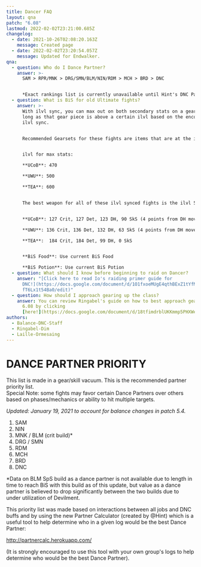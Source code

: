 ```yaml
---
title: Dancer FAQ
layout: qna
patch: "6.08"
lastmod: 2022-02-02T23:21:00.685Z
changelog:
  - date: 2021-10-26T02:08:20.163Z
    message: Created page
  - date: 2022-02-02T23:20:54.057Z
    message: Updated for Endwalker.
qna:
  - question: Who do I Dance Partner?
    answer: >-
      SAM > RPR/MNK > DRG/SMN/BLM/NIN/RDM > MCH > BRD > DNC


      *Exact rankings list is currently unavailable until Hint's DNC Partner Calculator comes online for further analysis.
  - question: What is BiS for old Ultimate fights?
    answer: >-
      With ilvl sync, you can max out on both secondary stats on a gear piece as
      long as that gear piece is above a certain ilvl based on the encounter's
      ilvl sync.


      Recommended Gearsets for these fights are items that are at the ilvl needed to max both secondaries and have Crit and either Det or DH.


      ilvl for max stats:

      **UCoB**: 470

      **UWU**: 500

      **TEA**: 600


      The best weapon for all of these ilvl synced fights is the ilvl 535 Save the Queen relic weapon "Blade's Euphoria" with specific stat allocation that maximizes how many secondary stats you can get for the fight:


      **UCoB**: 127 Crit, 127 Det, 123 DH, 90 SkS (4 points from DH moved to SkS to match with a 2.46 GCD tier)

      **UWU**: 136 Crit, 136 Det, 132 DH, 63 SkS (4 points from DH moved to SkS to match with a 2.47 GCD tier)

      **TEA**:  184 Crit, 184 Det, 99 DH, 0 SkS


      **BiS Food**: Use current BiS Food

      **BiS Potion**: Use current BiS Potion
  - question: What should I know before beginning to raid on Dancer?
    answer: "[Click here to read Io's raiding primer guide for
      DNC!](https://docs.google.com/document/d/1O1fxoeMUgE4qthBExZ1tYfMQCxMxOY_\
      fT6Lx1t54Ba0/edit)"
  - question: How should I approach gearing up the class?
    answer: You can review Ringabel's guide on how to best approach gearing DNC in
      6.08 by clicking
      [here!](https://docs.google.com/document/d/18tfimdrblUKKmmp5PHXWextlIRupyRprshc7yWAViDY/edit)
authors:
  - Balance-DNC-Staff
  - Ringabel-Dim
  - Laille-Ormesaing
---
```

# DANCE PARTNER PRIORITY

This list is made in a gear/skill vacuum. This is the recommended partner priority list.\
Special Note: some fights may favor certain Dance Partners over others based on phases/mechanics or ability to hit multiple targets.

*Updated: January 19, 2021 to account for balance changes in patch 5.4.*

1. SAM
2. NIN
3. MNK / BLM (crit build)*
4. DRG / SMN
5. RDM
6. MCH
7. BRD
8. DNC

\*Data on BLM SpS build as a dance partner is not available due to length in time to reach BiS with this build as of this update, but value as a dance partner is believed to drop significantly between the two builds due to under utilization of Devilment.

This priority list was made based on interactions between all jobs and DNC buffs and by using the new Partner Calculator (created by @Hint) which is a useful tool to help determine who in a given log would be the best Dance Partner:

<http://partnercalc.herokuapp.com/>

(It is strongly encouraged to use this tool with your own group's logs to help determine who would be the best Dance Partner).